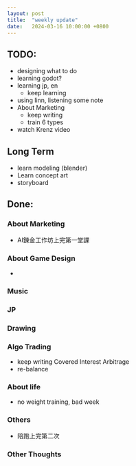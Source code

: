 ```yaml
---
layout: post
title:  "weekly update"
date:   2024-03-16 10:00:00 +0800
---
```


## TODO:
* designing what to do
* learning godot?
* learning jp, en
  * keep learning
* using linn, listening some note
* About Marketing
  * keep writing
  * train 6 types 
* watch Krenz video

## Long Term 
* learn modeling (blender)
* Learn concept art
* storyboard

## Done:

### About Marketing
* AI鍊金工作坊上完第一堂課


### About Game Design
* 

### Music

### JP

### Drawing

### Algo Trading
* keep writing Covered Interest Arbitrage
* re-balance

### About life
* no weight training, bad week

### Others
* 陪跑上完第二次


### Other Thoughts
